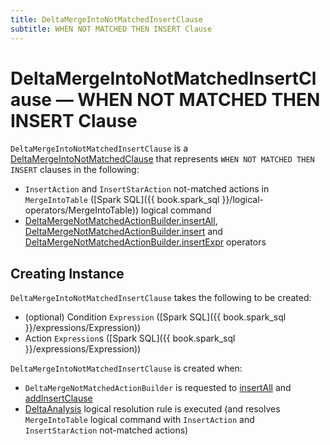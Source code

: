 ```yaml
---
title: DeltaMergeIntoNotMatchedInsertClause
subtitle: WHEN NOT MATCHED THEN INSERT Clause
---
```


# DeltaMergeIntoNotMatchedInsertClause &mdash; WHEN NOT MATCHED THEN INSERT Clause

`DeltaMergeIntoNotMatchedInsertClause` is a [DeltaMergeIntoNotMatchedClause](DeltaMergeIntoNotMatchedClause.md) that represents `WHEN NOT MATCHED THEN INSERT` clauses in the following:

* `InsertAction` and `InsertStarAction` not-matched actions in `MergeIntoTable` ([Spark SQL]({{ book.spark_sql }}/logical-operators/MergeIntoTable)) logical command
* [DeltaMergeNotMatchedActionBuilder.insertAll](DeltaMergeNotMatchedActionBuilder.md#insertAll), [DeltaMergeNotMatchedActionBuilder.insert](DeltaMergeNotMatchedActionBuilder.md#insert) and [DeltaMergeNotMatchedActionBuilder.insertExpr](DeltaMergeNotMatchedActionBuilder.md#insertExpr) operators

## Creating Instance

`DeltaMergeIntoNotMatchedInsertClause` takes the following to be created:

* <span id="condition"> (optional) Condition `Expression` ([Spark SQL]({{ book.spark_sql }}/expressions/Expression))
* <span id="actions"> Action `Expression`s ([Spark SQL]({{ book.spark_sql }}/expressions/Expression))

`DeltaMergeIntoNotMatchedInsertClause` is created when:

* `DeltaMergeNotMatchedActionBuilder` is requested to [insertAll](DeltaMergeNotMatchedActionBuilder.md#insertAll) and [addInsertClause](DeltaMergeNotMatchedActionBuilder.md#addInsertClause)
* [DeltaAnalysis](../../DeltaAnalysis.md) logical resolution rule is executed (and resolves `MergeIntoTable` logical command with `InsertAction` and `InsertStarAction` not-matched actions)
